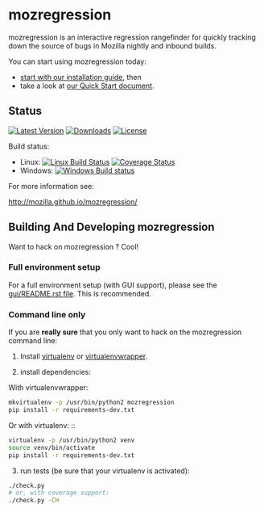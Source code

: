 # mozregression

mozregression is an interactive regression rangefinder for quickly tracking down the source of bugs in Mozilla nightly and inbound builds.

You can start using mozregression today:
- [start with our installation guide](http://mozilla.github.io/mozregression/install.html), then 
- take a look at [our Quick Start document](http://mozilla.github.io/mozregression/quickstart.html). 

## Status

[![Latest Version](https://img.shields.io/pypi/v/mozregression.svg)](https://pypi.python.org/pypi/mozregression/)
[![Downloads](https://img.shields.io/pypi/dm/mozregression.svg)](https://pypi.python.org/pypi/mozregression/)
[![License](https://img.shields.io/pypi/l/mozregression.svg)](https://pypi.python.org/pypi/mozregression/)


Build status:
 - Linux:
   [![Linux Build Status](https://travis-ci.org/mozilla/mozregression.svg?branch=master)](https://travis-ci.org/mozilla/mozregression)
   [![Coverage Status](https://img.shields.io/coveralls/mozilla/mozregression.svg)](https://coveralls.io/r/mozilla/mozregression)
 - Windows: [![Windows Build status](https://ci.appveyor.com/api/projects/status/ukv1ariar1jboxar/branch/master?svg=true)](https://ci.appveyor.com/project/parkouss/mozregression/branch/master)

For more information see:

http://mozilla.github.io/mozregression/

## Building And Developing mozregression

Want to hack on mozregression ? Cool!

### Full environment setup

For a full environment setup (with GUI support), please see the [gui/README.rst file](gui/README.rst).
This is recommended.

### Command line only

If you are **really sure** that you only want to hack on the mozregression command line:

1. Install [virtualenv](http://docs.python-guide.org/en/latest/dev/virtualenvs/)
  or [virtualenvwrapper](https://virtualenvwrapper.readthedocs.org/en/latest/).

2. install dependencies:

  With virtualenvwrapper:

  ```bash
  mkvirtualenv -p /usr/bin/python2 mozregression
  pip install -r requirements-dev.txt
  ```

  Or with virtualenv: ::

  ```bash
  virtualenv -p /usr/bin/python2 venv
  source venv/bin/activate
  pip install -r requirements-dev.txt
  ```

3. run tests (be sure that your virtualenv is activated):

  ```bash
  ./check.py
  # or, with coverage support:
  ./check.py -CH
  ```
